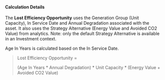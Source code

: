 
#### Calculation Details

The **Lost Efficiency Opportunity** uses the Generation Group (Unit Capacity), In Service Date and Annual Degradation associated with the asset. It also uses the Strategy Alternative (Energy Value and Avoided CO2 Value) from analytics. Note: only the default Strategy Alternative is available in an Investment context.

Age In Years is calculated based on the In Service Date.

> Lost Efficiency Opportunity =
>
> (Age In Years * Annual Degradation) * Unit Capacity * (Energy Value + Avoided CO2 Value)
